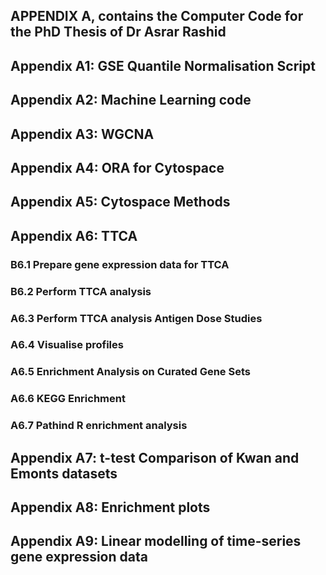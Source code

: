 ## APPENDIX A, contains the Computer Code for the PhD Thesis of Dr Asrar Rashid

## Appendix A1: GSE Quantile Normalisation Script
## Appendix A2: Machine Learning code
## Appendix A3: WGCNA
## Appendix A4: ORA for Cytospace
## Appendix A5: Cytospace Methods 
## Appendix A6: TTCA
### 				        B6.1	Prepare gene expression data for TTCA
### 				        B6.2 	Perform TTCA analysis
### 				A6.3 	Perform TTCA analysis Antigen Dose Studies
### 				A6.4    Visualise profiles
### 				A6.5    Enrichment Analysis on Curated Gene Sets
### 				A6.6    KEGG Enrichment
### 				A6.7   	Pathind R enrichment analysis
## Appendix A7: t-test Comparison of Kwan and Emonts datasets 
## Appendix A8: Enrichment plots
## Appendix A9: Linear modelling of time-series gene expression data
